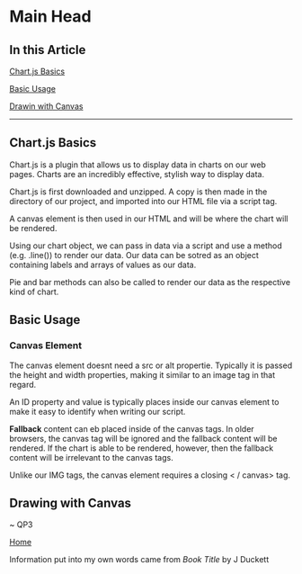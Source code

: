 # Main Head

## In this Article

[Chart.js Basics](#topic1)

[Basic Usage](#topic2)

[Drawin with Canvas](#topic3)

---

<a name="topic1"></a>

## Chart.js Basics

Chart.js is a plugin that allows us to display data in charts on our web pages.  Charts are an incredibly effective, stylish way to display data.

Chart.js is first downloaded and unzipped.  A copy is then made in the directory of our project, and imported into our HTML file via a script tag.

A canvas element is then used in our HTML and will be where the chart will be rendered.

Using our chart object, we can pass in data via a script and use a method (e.g. .line()) to render our data.  Our data can be sotred as an object containing labels and arrays of values as our data.

Pie and bar methods can also be called to render our data as the respective kind of chart. 
<a name="topic2"></a>

## Basic Usage

### Canvas Element

The canvas element doesnt need a src or alt propertie.  Typically it is passed the height and width properties, making it similar to an image tag in that regard.

An ID property and value is typically places inside our canvas element to make it easy to identify when writing our script. 

**Fallback** content can eb placed inside of the canvas tags. In older browsers, the canvas tag will be ignored and the fallback content will be rendered.  If the chart is able to be rendered, however, then the fallback content will be irrelevant to the canvas tags. 

Unlike our IMG tags, the canvas element requires a closing < / canvas> tag. 
<a name="topic3"></a>

## Drawing with Canvas



~ QP3

[Home](../README.md)

Information put into my own words came from *Book Title* by J Duckett
